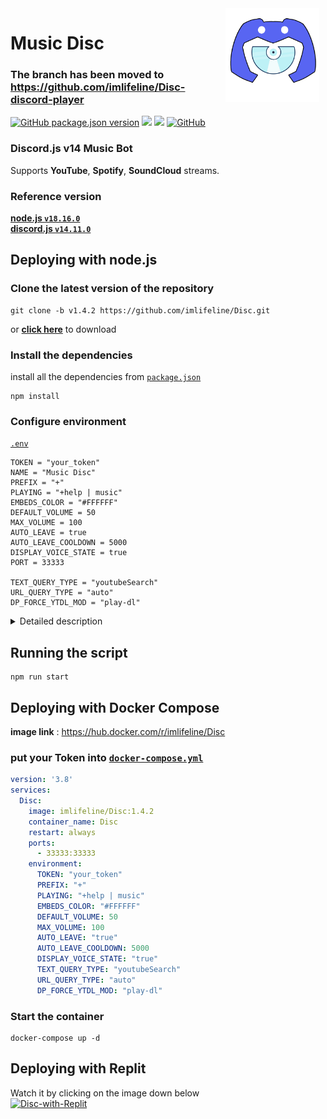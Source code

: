 <img width="150" height="150" align="right" style="float: right; margin: 0 10px 0 0;" alt="music_disc" src="public/imgs/logo2.png">

# Music Disc 
### The branch has been moved to https://github.com/imlifeline/Disc-discord-player

<a href="https://github.com/imlifeline/Disc/releases"><img alt="GitHub package.json version" src="https://img.shields.io/github/package-json/v/imlifeline/Disc?style=for-the-badge"></a> 
<a href="https://discord.js.org/"><img src="https://img.shields.io/badge/Discord.JS-v14-blue?style=for-the-badge&logo=DISCORD" /></a> 
<a href="https://nodejs.org/"><img src="https://img.shields.io/badge/Node.JS->=16.13.0-brightgreen?style=for-the-badge&logo=Node.js"></a> 
<a href="https://github.com/imlifeline/Disc/blob/main/LICENSE"><img alt="GitHub" src="https://img.shields.io/github/license/imlifeline/Disc?style=for-the-badge&color=brightgreen"></a>  

### Discord.js v14 Music Bot  
Supports **YouTube**, **Spotify**, **SoundCloud** streams.


### Reference version  
[**node.js  `v18.16.0`**](https://nodejs.org/en/)  
[**discord.js  `v14.11.0`**](https://www.npmjs.com/package/discord.js)  


## Deploying with node.js

### Clone the latest version of the repository
```
git clone -b v1.4.2 https://github.com/imlifeline/Disc.git
```
or [**click here**](https://github.com/imlifeline/Disc/releases) to download  


### Install the dependencies
install all the dependencies from [`package.json`](./package.json)  
```
npm install
```

### Configure environment
[`.env`](./.env) 
```env
TOKEN = "your_token"
NAME = "Music Disc"
PREFIX = "+"
PLAYING = "+help | music"
EMBEDS_COLOR = "#FFFFFF"
DEFAULT_VOLUME = 50
MAX_VOLUME = 100
AUTO_LEAVE = true
AUTO_LEAVE_COOLDOWN = 5000
DISPLAY_VOICE_STATE = true
PORT = 33333

TEXT_QUERY_TYPE = "youtubeSearch"
URL_QUERY_TYPE = "auto"
DP_FORCE_YTDL_MOD = "play-dl"
```

<details> 
  <summary>Detailed description</summary>

  **`AUTO_LEAVE`** : After the music finished, can choose whether let the bot leave voice channel automatically or not.  
  **`AUTO_LEAVE_COOLDOWN`** : Timer for auto disconnect(ms).  
  **`DISPLAY_VOICE_STATE`** : Show voice channel status updates.   
  </br>
  
  **`TEXT_QUERY_TYPE`** : The default search engine for text search.  
  The following are the available options for **TEXT_QUERY_TYPE**:
    <pre>
      autoSearch, youtubeSearch, spotifySearch, soundcloudSearch, appleMusicSearch
    </pre>

  **`URL_QUERY_TYPE`** : The default search engine for links.  
  The following are the available options for **URL_QUERY_TYPE**:
    <pre>
      auto, youtube, spotifySong soundcloud, appleMusicSong
    </pre>

  **`DP_FORCE_YTDL_MOD`** : Streaming extractor settings. The default streaming library used is **play-dl**.  
  If you want to use another library, you can install one of the following libraries and change the `DP_FORCE_YTDL_MOD` setting.  
    <pre>
      $ npm install ytdl-core
      $ npm install @distube/ytdl-core
    </pre>
</details>


## Running the script 
```
npm run start
```


## Deploying with Docker Compose  
**image link** : https://hub.docker.com/r/imlifeline/Disc  
### put your Token into [`docker-compose.yml`](./docker-compose.yml)
```yml
version: '3.8'
services:
  Disc:
    image: imlifeline/Disc:1.4.2
    container_name: Disc
    restart: always
    ports:
      - 33333:33333
    environment:
      TOKEN: "your_token"
      PREFIX: "+"
      PLAYING: "+help | music"
      EMBEDS_COLOR: "#FFFFFF"
      DEFAULT_VOLUME: 50
      MAX_VOLUME: 100
      AUTO_LEAVE: "true"
      AUTO_LEAVE_COOLDOWN: 5000
      DISPLAY_VOICE_STATE: "true"
      TEXT_QUERY_TYPE: "youtubeSearch"
      URL_QUERY_TYPE: "auto"
      DP_FORCE_YTDL_MOD: "play-dl"
```

### Start the container  
```
docker-compose up -d
```


## Deploying with Replit  
Watch it by clicking on the image down below  
[![Disc-with-Replit](https://img.youtube.com/vi/WH5aSHIebcc/0.jpg)](https://youtu.be/WH5aSHIebcc)  


